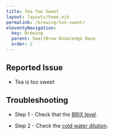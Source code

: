 ```yaml
---
title: Tea Too Sweet
layout: layouts/home.njk
permalink: /brewing/too-sweet/
eleventyNavigation:
  key: Brewing
  parent: SmartBrew Knowledge Base
  order: 2
---
```

## Reported Issue

- Tea is too sweet

## Troubleshooting

- Step 1 - Check that the [BRIX level](/brewing/check-brix/).

- Step 2 - Check the [cold water dilution](/brewing/check-cold-water-dilution/).
